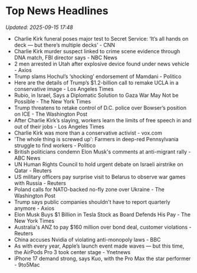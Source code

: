 # Top News Headlines

_Updated: 2025-09-15 17:48_

- Charlie Kirk funeral poses major test to Secret Service: ‘It’s all hands on deck — but there’s multiple decks’ - CNN
- Charlie Kirk murder suspect linked to crime scene evidence through DNA match, FBI director says - NBC News
- 2 men arrested in Utah after explosive device found under news vehicle - Axios
- Trump slams Hochul’s ‘shocking’ endorsement of Mamdani - Politico
- Here are the details of Trump’s $1.2-billion call to remake UCLA in a conservative image - Los Angeles Times
- Rubio, in Israel, Says a Diplomatic Solution to Gaza War May Not be Possible - The New York Times
- Trump threatens to retake control of D.C. police over Bowser’s position on ICE - The Washington Post
- After Charlie Kirk’s slaying, workers learn the limits of free speech in and out of their jobs - Los Angeles Times
- Charlie Kirk was more than a conservative activist - vox.com
- 'The whole thing is screwed up': Farmers in deep-red Pennsylvania struggle to find workers - Politico
- British politicians condemn Elon Musk's comments at anti-migrant rally - ABC News
- UN Human Rights Council to hold urgent debate on Israeli airstrike on Qatar - Reuters
- US military officers pay surprise visit to Belarus to observe war games with Russia - Reuters
- Poland calls for NATO-backed no-fly zone over Ukraine - The Washington Post
- Trump says public companies shouldn't have to report quarterly anymore - Axios
- Elon Musk Buys $1 Billion in Tesla Stock as Board Defends His Pay - The New York Times
- Australia's ANZ to pay $160 million over bond deal, customer violations - Reuters
- China accuses Nvidia of violating anti-monopoly laws - BBC
- As with every year, Apple’s launch event made waves — but this time, the AirPods Pro 3 took center stage - Ynetnews
- iPhone 17 demand strong, says Kuo, with the Pro Max the star performer - 9to5Mac